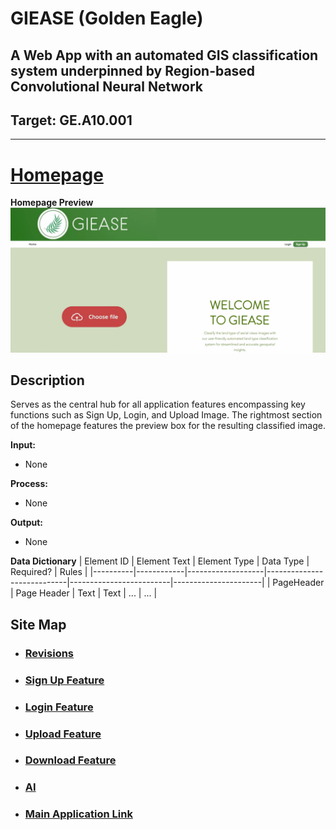 # GIEASE (Golden Eagle)
## A Web App with an automated GIS classification system underpinned by Region-based Convolutional Neural Network
## Target:  GE.A10.001
_______________________________________
# [Homepage](https://github.com/rendznicoy/golden-eagle/blob/main/Details/HOMEPAGE.md)
**Homepage Preview**
![Homepage Preview](https://github.com/rendznicoy/golden-eagle/blob/main/Mockups/Mockup.png)

## Description
Serves as the central hub for all application features encompassing key functions such as Sign Up, Login, and Upload Image. The rightmost section of the homepage features the preview box for the resulting classified image.

**Input:**
* None
  
**Process:**
+ None

**Output:**
*  None

**Data Dictionary**
| Element ID | Element Text      | Element Type | Data Type                | Required?          | Rules         |
|----------|------------|-------------------|----------------------------|-------------------------|----------------------|
| PageHeader     | Page Header       | Text               | Text               | ...              | ...               | 

## Site Map

* ### [Revisions](https://github.com/rendznicoy/golden-eagle/blob//main/Details/REVISIONS.md)

* ### [Sign Up Feature](https://github.com/rendznicoy/golden-eagle/blob/main/Details/SIGNUP.md)

* ### [Login Feature](https://github.com/rendznicoy/golden-eagle/blob/main/Details/LOGIN.md)

* ### [Upload Feature](https://github.com/rendznicoy/golden-eagle/blob/main/Details/UPLOAD.md)

* ### [Download Feature](https://github.com/rendznicoy/golden-eagle/blob/main/Details/DOWNLOAD.md)

* ### [AI](https://github.com/rendznicoy/golden-eagle/blob/main/Details/AI.md)

* ### [Main Application Link](https://github.com/rendznicoy/GoldenEagle)
